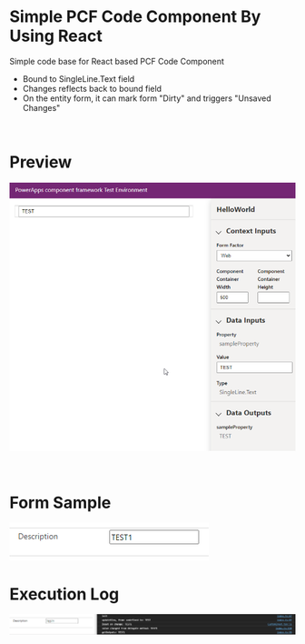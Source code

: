 # Simple PCF Code Component By Using React

Simple code base for React based PCF Code Component

- Bound to SingleLine.Text field
- Changes reflects back to bound field
- On the entity form, it can mark form "Dirty" and triggers "Unsaved Changes"

<br>

# Preview

![Preview](Images/Preview.png)

<br>

# Form Sample

![Sample](Images/FormSample.png)

# Execution Log

![Logs](Images/ExecutionOrder.png)
